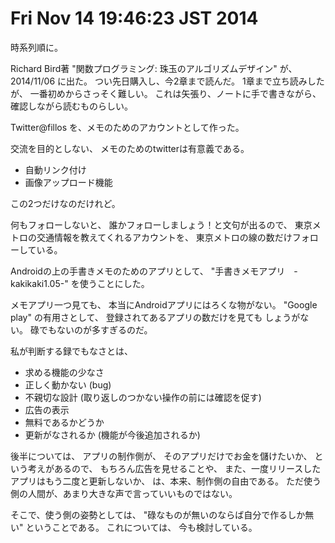 Fri Nov 14 19:46:23 JST 2014
===

時系列順に。

Richard Bird著
"関数プログラミング: 珠玉のアルゴリズムデザイン"
が、2014/11/06
に出た。
つい先日購入し、今2章まで読んだ。
1章まで立ち読みしたが、
一番初めからさっそく難しい。
これは矢張り、ノートに手で書きながら、
確認しながら読むものらしい。

Twitter@fillos
を、メモのためのアカウントとして作った。

交流を目的としない、
メモのためのtwitterは有意義である。

- 自動リンク付け
- 画像アップロード機能

この2つだけなのだけれど。

何もフォローしないと、
誰かフォローしましょう！と文句が出るので、
東京メトロの交通情報を教えてくれるアカウントを、
東京メトロの線の数だけフォローしている。

Androidの上の手書きメモのためのアプリとして、
"手書きメモアプリ　-kakikaki1.05-"
を使うことにした。

メモアプリ一つ見ても、
本当にAndroidアプリにはろくな物がない。
"Google play"
の有用さとして、
登録されてあるアプリの数だけを見ても
しょうがない。
碌でもないのが多すぎるのだ。

私が判断する録でもなさとは、

- 求める機能の少なさ
- 正しく動かない (bug)
- 不親切な設計 (取り返しのつかない操作の前には確認を促す)
- 広告の表示
- 無料であるかどうか
- 更新がなされるか (機能が今後追加されるか)

後半については、
アプリの制作側が、
そのアプリだけでお金を儲けたいか、
という考えがあるので、
もちろん広告を見せることや、
また、一度リリースしたアプリはもう二度と更新しないか、
は、本来、制作側の自由である。
ただ使う側の人間が、あまり大きな声で言っていいものではない。

そこで、使う側の姿勢としては、
"碌なものが無いのならば自分で作るしか無い"
ということである。
これについては、
今も検討している。


